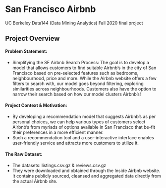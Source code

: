 # San Francisco Airbnb
UC Berkeley Data144 (Data Mining Analytics) Fall 2020 final project

## Project Overview

#### Problem Statement: 
* Simplifying the SF Airbnb Search Process: The goal is to develop a model that allows customers to find suitable Airbnb’s in the city of San Francisco based on pre-selected features such as bedrooms, neighbourhood, price and more. While the Airbnb website offers a few filters to search with, our model goes beyond filtering, exploring similarities across neighbourhoods. Customers also have the option to narrow their search based on how our model clusters Airbnb’s! 

#### Project Context & Motivation: 
* By developing a recommendation model that suggests Airbnb’s as per personal choices, we can help various types of customers select Airbnb’s from myriads of options available in San Francisco that be-fit their preferences in a more efficient manner.
* Such a recommendation tool and a user-interactive interface enables user-friendly service and attracts more customers to utilize it. 

#### The Raw Dataset:
* The datasets: listings.csv.gz & reviews.csv.gz
* They were downloaded and obtained through the Inside Airbnb website. It contains publicly sourced, cleansed and aggregated data directly from the actual Airbnb site. 



